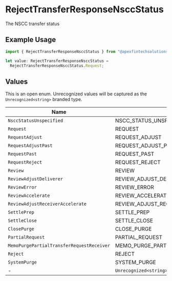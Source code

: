 # RejectTransferResponseNsccStatus

The NSCC transfer status

## Example Usage

```typescript
import { RejectTransferResponseNsccStatus } from "@apexfintechsolutions/ascend-sdk/models/components";

let value: RejectTransferResponseNsccStatus =
  RejectTransferResponseNsccStatus.Request;
```

## Values

This is an open enum. Unrecognized values will be captured as the `Unrecognized<string>` branded type.

| Name                                         | Value                                        |
| -------------------------------------------- | -------------------------------------------- |
| `NsccStatusUnspecified`                      | NSCC_STATUS_UNSPECIFIED                      |
| `Request`                                    | REQUEST                                      |
| `RequestAdjust`                              | REQUEST_ADJUST                               |
| `RequestAdjustPast`                          | REQUEST_ADJUST_PAST                          |
| `RequestPast`                                | REQUEST_PAST                                 |
| `RequestReject`                              | REQUEST_REJECT                               |
| `Review`                                     | REVIEW                                       |
| `ReviewAdjustDeliverer`                      | REVIEW_ADJUST_DELIVERER                      |
| `ReviewError`                                | REVIEW_ERROR                                 |
| `ReviewAccelerate`                           | REVIEW_ACCELERATE                            |
| `ReviewAdjustReceiverAccelerate`             | REVIEW_ADJUST_RECEIVER_ACCELERATE            |
| `SettlePrep`                                 | SETTLE_PREP                                  |
| `SettleClose`                                | SETTLE_CLOSE                                 |
| `ClosePurge`                                 | CLOSE_PURGE                                  |
| `PartialRequest`                             | PARTIAL_REQUEST                              |
| `MemoPurgePartialTransferRequestReceiver`    | MEMO_PURGE_PARTIAL_TRANSFER_REQUEST_RECEIVER |
| `Reject`                                     | REJECT                                       |
| `SystemPurge`                                | SYSTEM_PURGE                                 |
| -                                            | `Unrecognized<string>`                       |